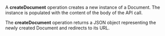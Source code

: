 A **createDocument** operation creates a new instance of a Document. The instance is populated with the content of the body of the API call.

The **createDocument** operation returns a JSON object representing the newly created Document and redirects to its URL.
